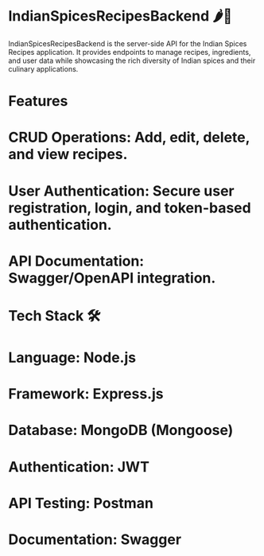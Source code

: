 #  IndianSpicesRecipesBackend 🌶️🍛
IndianSpicesRecipesBackend is the server-side API for the Indian Spices Recipes application. It provides endpoints to manage recipes, ingredients, and user data while showcasing the rich diversity of Indian spices and their culinary applications.

# Features
  # CRUD Operations: Add, edit, delete, and view recipes.
  # User Authentication: Secure user registration, login, and token-based authentication.
  # API Documentation: Swagger/OpenAPI integration.

# Tech Stack 🛠️
   # Language: Node.js
   # Framework: Express.js
   # Database: MongoDB (Mongoose)
   # Authentication: JWT
   # API Testing: Postman
   # Documentation: Swagger
